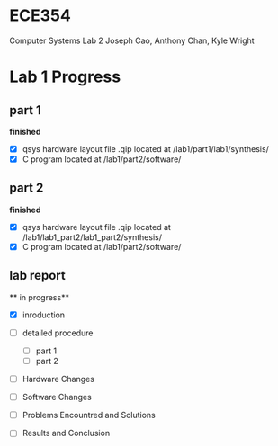 # ECE354
Computer Systems Lab 2
Joseph Cao, Anthony Chan, Kyle Wright

# Lab 1 Progress
## part 1 
  **finished**
  - [x] qsys hardware layout file .qip located at /lab1/part1/lab1/synthesis/
  - [x] C program located at /lab1/part2/software/
## part 2 
  **finished**
  - [x] qsys hardware layout file .qip located at /lab1/lab1_part2/lab1_part2/synthesis/
  - [x] C program located at /lab1/part2/software/
## lab report
  ** in progress** 
  - [x] inroduction
  - [ ] detailed procedure
    - [ ] part 1
    - [ ] part 2
  - [ ] Hardware Changes
  - [ ] Software Changes
  - [ ] Problems Encountred and Solutions
  - [ ] Results and Conclusion

  
  
